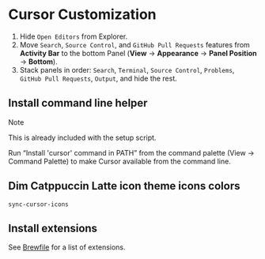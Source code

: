 # Cursor Customization

1. Hide `Open Editors` from Explorer.
1. Move `Search`, `Source Control`, and `GitHub Pull Requests` features from **Activity Bar** to the bottom Panel (**View** → **Appearance** → **Panel Position** → **Bottom**).
1. Stack panels in order: `Search`, `Terminal`, `Source Control`, `Problems`, `GitHub Pull Requests`, `Output`, and hide the rest.

## Install command line helper

> [!NOTE]
> This is already included with the setup script.

Run “Install 'cursor' command in PATH” from the command palette (View → Command Palette) to make Cursor available from the command line.

## Dim Catppuccin Latte icon theme icons colors

```shell
sync-cursor-icons
```

## Install extensions

See [Brewfile](../setup/Brewfile) for a list of extensions.
